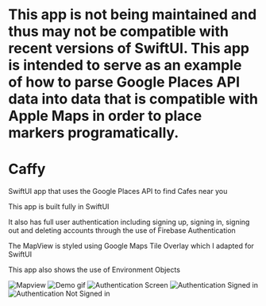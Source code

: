 # This app is not being maintained and thus may not be compatible with recent versions of SwiftUI. This app is intended to serve as an example of how to parse Google Places API data into data that is compatible with Apple Maps in order to place markers programatically.

# Caffy
 SwiftUI app that uses the Google Places API to find Cafes near you
 
 This app is built fully in SwiftUI
 
 It also has full user authentication including signing up, signing in, signing out and deleting accounts through the use of Firebase Authentication
 
 The MapView is styled using Google Maps Tile Overlay which I adapted for SwiftUI
 
 This app also shows the use of Environment Objects
 
![Mapview](https://github.com/jtchristie/Caffy/blob/master/Screenshots/MapView.png)
![Demo gif](https://github.com/jtchristie/Caffy/blob/master/Screenshots/demo.gif)
![Authentication Screen](https://github.com/jtchristie/Caffy/blob/master/Screenshots/Authentication%20Screen.png)
![Authentication Signed in](https://github.com/jtchristie/Caffy/blob/master/Screenshots/AuthenticationSignedIn.png)
![Authentication Not Signed in](https://github.com/jtchristie/Caffy/blob/master/Screenshots/AuthenticationNotSignedIn.png)

